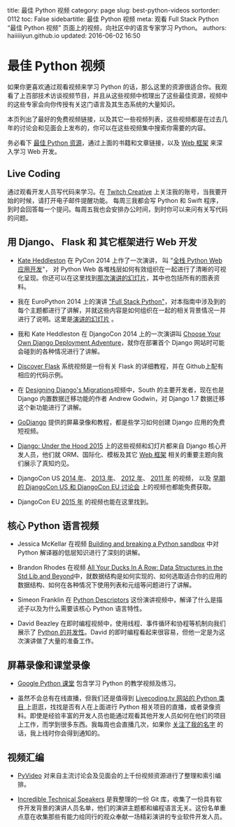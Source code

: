 title: 最佳 Python 视频
category: page
slug: best-python-videos
sortorder: 0112
toc: False
sidebartitle: 最佳 Python 视频
meta: 观看 Full Stack Python “最佳 Python 视频” 页面上的视频，向社区中的语言专家学习 Python。
authors: haiiiiiyun.github.io
updated: 2016-06-02 16:50

# 最佳 Python 视频
如果你更喜欢通过观看视频来学习 Python 的话，那么这里的资源很适合你。我观看了上百部技术访谈视频节目，并且从这些视频中梳理出了这些最佳资源，视频中的这些专家会向你传授有关这门语言及其生态系统的大量知识。

本页列出了最好的免费视频链接，以及其它一些视频列表，这些视频都是在过去几年的讨论会和见面会上发布的，你可以在这些视频集中搜索你需要的内容。

<div class="well see-also">务必看下 <a href="/best-python-resources.html">最佳 Python 资源</a>，通过上面的书籍和文章链接，以及 <a href="/web-frameworks.html">Web 框架</a> 来深入学习 Web 开发。</div>

## Live Coding
通过观看开发人员写代码来学习。在 [Twitch Creative](https://www.twitch.tv/mattmakai) 上关注我的账号，当我要开始的时候，请打开电子邮件提醒功能。 每周三我都会写 Python 和 Swift 程序，到时会回答每一个提问。每周五我也会安排办公时间，到时你可以来问有关写代码的问题。

## 用 Django、 Flask 和 其它框架进行 Web 开发
* [Kate Heddleston](https://twitter.com/heddle317) 在 PyCon 2014 上作了一次演讲， 叫 "[全栈 Python Web 应用开发](http://pyvideo.org/video/2591/so-you-want-to-be-a-full-stack-developer-how-to)"， 对 Python  Web 各堆栈层如何有效组织在一起进行了清晰的可视化呈现。你还可以在这里找到[那次演讲的幻灯片](https://speakerdeck.com/pycon2014/so-you-want-to-be-a-full-stack-developer-how-to-build-a-full-stack-python-web-application-by-kate-heddleston)，其中也包括所有的图表资料。

* 我在 EuroPython 2014 上的演讲 ["Full Stack Python"](https://www.youtube.com/watch?v=s6NaOKD40rY)，对本指南中涉及到的每个主题都进行了讲解，并就这些内容是如何组织在一起的相关背景情况一并进行了说明。这里是[演讲的幻灯片](http://www.mattmakai.com/presentations/2014-full-stack-python-berlin.html) 。


* 我和 Kate Heddleston 在 DjangoCon 2014 上的一次演讲叫 [Choose Your Own Django Deployment Adventure](https://www.youtube.com/watch?v=QrFEKghISEI)，就你在部署首个 Django 网站时可能会碰到的各种情况进行了讲解。

* [Discover Flask](https://github.com/realpython/discover-flask) 系统视频是一份有关 Flask 的详细教程，并在 Github上配有相应的代码示例。

* 在 [Designing Django's Migrations](http://pyvideo.org/video/2630/designing-djangos-migrations)视频中，South 的主要开发者，现在也是 Django 内置数据迁移功能的作者 Andrew Godwin，对 Django 1.7 数据迁移这个新功能进行了讲解。

* [GoDjango](https://godjango.com/) 提供的屏幕录像和教程，都是些学习如何创建 Django 应用的免费短视频。

* [Django: Under the Hood 2015](https://www.youtube.com/channel/UC9T1dhIlL_8Va9DxvKRowBw) 上的这些视频和幻灯片都来自 Django 核心开发人员，他们就 ORM、国际化、模板及其它 [Web 框架](/web-frameworks.html) 相关的重要主题向我们展示了真知灼见。

* DjangoCon US [2014 年](https://www.youtube.com/playlist?list=PLE7tQUdRKcybbNiuhLcc3h6WzmZGVBMr3)、 [2013 年](http://www.youtube.com/user/TheOpenBastion/videos)、  [2012 年](http://pyvideo.org/category/23/djangocon-2012)、 [2011 年](http://pyvideo.org/category/3/djangocon-2011) 的视频， 以及  [早期的  DjangoCon US 和 DjangoCon EU 讨论会](http://pyvideo.org/category) 上的视频也都能免费获取。

* DjangoCon EU [2015 年](https://vimeo.com/channels/952478/videos) 的视频也能在这里找到。


## 核心 Python 语言视频
* Jessica McKellar 在视频 [Building and breaking a Python sandbox](https://www.youtube.com/watch?v=sL_syMmRkoU) 中对 Python 解译器的低层知识进行了深刻的讲解。

* Brandon Rhodes 在视频 [All Your Ducks In A Row: Data Structures in the Std Lib and Beyond](https://www.youtube.com/watch?v=fYlnfvKVDoM)中，就数据结构是如何实现的、如何选取适合你的应用的数据结构、如何在各种情况下使用列表和元组等问题进行了讲解。

* Simeon Franklin 在 [Python Descriptors](https://www.youtube.com/watch?v=ZdvpNaWwx24) 这份演讲视频中，解译了什么是描述子以及为什么需要该核心 Python 语言特性。

* David Beazley 在即时编程视频中，使用线程、事件循环和协程等机制向我们展示了 [Python 的并发性](https://www.youtube.com/watch?v=MCs5OvhV9S4)。David 的即时编程看起来很容易，但他一定是为这次演讲做了大量的准备工作。

## 屏幕录像和课堂录像
* [Google Python 课堂](https://developers.google.com/edu/python/) 包含学习 Python 的教学视频及练习。

* 虽然不会总有在线直播，但我们还是值得到 [Livecoding.tv 网站的 Python 类目 ](https://www.livecoding.tv/livestreams/python/) 上逛逛，找找是否有人在上面进行 Python 相关项目的直播，或者录像资料。即使是经验丰富的开发人员也能通过观看其他开发人员如何在他们的项目上工作，而学到很多东西。我每周也会直播几次，如果你 [关注了我的名字](https://www.livecoding.tv/mattmakai/) 的话，我上线时你会得到通知的。


## 视频汇编
* [PyVideo](http://www.pyvideo.org/) 对来自主流讨论会及见面会的上千份视频资源进行了整理和索引编排。

* [Incredible Technical Speakers](https://github.com/makaimc/incredible-technical-speakers) 是我整理的一份 Git 库，收集了一份具有软件开发背景的演讲人员名单，他们的演讲主题都和编程语言无关。这份名单重点意在收集那些有能力给同行的观众奉献一场精彩演讲的专业软件开发人员。
